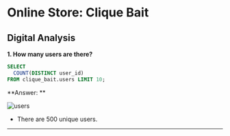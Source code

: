 # Online Store: Clique Bait

## Digital Analysis

**1. How many users are there?**

````sql
SELECT 
  COUNT(DISTINCT user_id)
FROM clique_bait.users LIMIT 10;
````

**Answer: **

![users](https://github.com/ts756632/Online_Store_Analysis/blob/main/image/users.PNG)

- There are 500 unique users.

***
